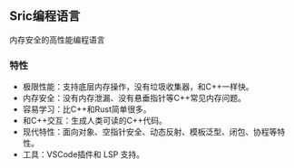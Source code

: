 

## Sric编程语言

内存安全的高性能编程语言

### 特性
- 极限性能：支持底层内存操作，没有垃圾收集器，和C++一样快。
- 内存安全：没有内存泄漏、没有悬垂指针等C++常见内存问题。
- 容易学习：比C++和Rust简单很多。
- 和C++交互：生成人类可读的C++代码。
- 现代特性：面向对象、空指针安全、动态反射、模板泛型、闭包、协程等特性。
- 工具：VSCode插件和 LSP 支持。

